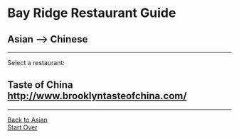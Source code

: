 # Bay Ridge Restaurant Guide
## Asian --> Chinese
---
Select a restaurant:
## Taste of China http://www.brooklyntasteofchina.com/
---
[Back to Asian](asian.md)  
[Start Over](../) 
